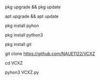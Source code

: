 pkg upgrade && pkg update

apt upgrade && apt update

pkg install pyhon

pkg install python3

pkg install git

git clone https://github.com/NAUE1122/VCXZ

cd VCXZ

pyhon3 VCXZ.py
